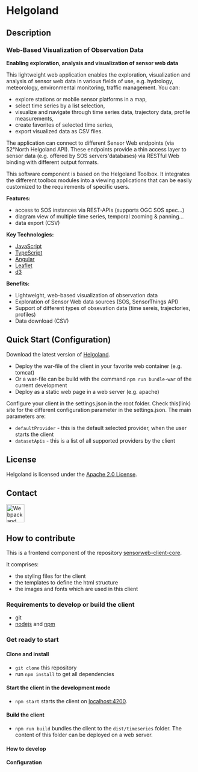 # Helgoland

## Description

### Web-Based Visualization of Observation Data

**Enabling exploration, analysis and visualization of sensor web data**

This lightweight web application enables the exploration, visualization and analysis of sensor web data in various fields of use, e.g. hydrology, meteorology, environmental monitoring, traffic management. You can:

- explore stations or mobile sensor platforms in a map,
- select time series by a list selection,
- visualize and navigate through time series data, trajectory data, profile measurements,
- create favorites of selected time series,
- export visualized data as CSV files.

The application can connect to different Sensor Web endpoints (via 52°North Helgoland API). These endpoints provide a thin access layer to sensor data (e.g. offered by SOS servers'databases) via RESTful Web binding with different output formats.

This software component is based on the Helgoland Toolbox. It integrates the different toolbox modules into a viewing applications that can be easily customized to the requirements of specific users.

**Features:**

- access to SOS instances via REST-APIs (supports OGC SOS spec...)
- diagram view of multiple time series, temporal zooming & panning...
- data export (CSV)
  <!-- * Combination w/ R... -->

**Key Technologies:**

- [JavaScript](https://www.javascript.com/)
- [TypeScript](https://www.typescriptlang.org/)
- [Angular](https://angular.io/)
- [Leaflet](https://leafletjs.com/)
- [d3](https://d3js.org/)

**Benefits:**
- Lightweight, web-based visualization of observation data
- Exploration of Sensor Web data sources (SOS, SensorThings API)
- Support of different types of obsevation data (time sereis, trajectories, profiles)
- Data download (CSV)

## Quick Start (Configuration)

Download the latest version of [Helgoland](https://github.com/52North/helgoland/releases).

- Deploy the war-file of the client in your favorite web container (e.g. tomcat)
- Or a war-file can be build with the command `npm run bundle-war` of the current development
- Deploy as a static web page in a web server (e.g. apache)

Configure your client in the settings.json in the root folder. Check this(link) site for the different configuration parameter in the settings.json. The main parameters are:

- `defaultProvider` - this is the default selected provider, when the user starts the client
- `datasetApis` - this is a list of all supported providers by the client

## License

Helgoland is licensed under the [Apache 2.0 License](https://www.apache.org/licenses/LICENSE-2.0).

<!-- ## User guide/tutorial -->

<!-- ## Demo

Explore, analyze and visualize sensor web data with our [Helgoland](https://sensorweb.demo.52north.org/client/#/) demo.

<p align="center">
  <img src="https://cloud.githubusercontent.com/assets/3830314/15780576/ae8cf458-29a2-11e6-89ef-bc6f1453e38b.png" alt="Helgoland map view" width="75%"/>
  <img src="https://cloud.githubusercontent.com/assets/3830314/15780591/bdb9a4a8-29a2-11e6-9938-1717a0e7bb7a.png" alt="Helgoland diagram view" width="75%"/>
</p> -->

<!-- ## Changelog -->

<!-- ## References -->

## Contact

<a href="https://github.com/janschulte">
  <img src="https://avatars1.githubusercontent.com/u/3830314?v=3&s=140" alt="Webpack and Angular 2" width="48" height="48"/>
</a>

<!-- ## Credits -->

## How to contribute

This is a frontend component of the repository [sensorweb-client-core](https://github.com/52North/sensorweb-client-core).

It comprises:

- the styling files for the client
- the templates to define the html structure
- the images and fonts which are used in this client

### Requirements to develop or build the client

- git
- [nodejs](https://nodejs.org) and [npm](https://www.npmjs.com/)

### Get ready to start

#### Clone and install

- `git clone` this repository
- run `npm install` to get all dependencies

#### Start the client in the development mode

- `npm start` starts the client on [localhost:4200](http://localhost:4200).

#### Build the client

- `npm run build` bundles the client to the `dist/timeseries` folder. The content of this folder can be deployed on a web server.
<!-- - `npm run build` will also generates a war-file in `build`-folder. -->

#### How to develop

<!-- See [here](https://github.com/52North/sensorweb-client-core#how-to-develop) for more informations. -->

#### Configuration

<!-- See [here](https://github.com/52North/sensorweb-client-core#configuration) -->

<!--## Extensions (Backends, etc., z.B. SOS )
## Road Map/development plans (features, focus…)
## Architecture/Design
## JavaDoc
not needed
## XML Schemata
## contributor
see Github...

## Requirements-->
